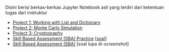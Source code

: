 Disini berisi berkas-berkas Jupyter Notebook asli yang terdiri dari ketentuan tugas dari instruktur

- [Project 1: Working with List and Dictionary](Project1.ipynb)
- [Project 2: Monte Carlo Simulation](Project2.ipynb)
- [Project 3: Cryptography](Project3.ipynb)
- [Skill Based Assessment (SBA) Practice](LatihanSBA.ipynb) [[soal](LatihanSBA.png)]
- [Skill Based Assessment (SBA)](SBA.ipynb) [soal lupa di-_screenshot_]
